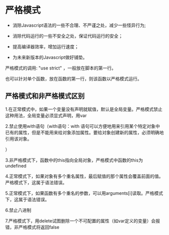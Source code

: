 # 严格模式

- 消除Javascript语法的一些不合理、不严谨之处，减少一些怪异行为;
- 消除代码运行的一些不安全之处，保证代码运行的安全；

- 提高编译器效率，增加运行速度；
- 为未来新版本的Javascript做好铺垫。



严格模式的调用:       "use strict" ，一般放在脚本的第一行。

也可以针对单个函数，放在函数的第一行，则该函数以严格模式运行。



## 严格模式和非严格模式区别



1.在正常模式中，如果一个变量没有声明就赋值，默认是全局变量。严格模式禁止这种用法，全局变量必须显式声明，用var

2.禁止使用with语句（with语句：with 语句可以方便地用来引用某个特定对象中已有的属性，但是不能用来给对象添加属性。要给对象创建新的属性，必须明确地引用该对象。

）

3.非严格模式下，函数中的this指向全局对象，严格模式中函数的this为undefined

4.正常模式下，如果对象有多个重名属性，最后赋值的那个属性会覆盖前面的值。严格模式下，这属于语法错误。

5.正常模式下，如果函数有多个重名的参数，可以用arguments[i]读取。严格模式下，这属于语法错误。

6.禁止八进制

7.严格模式下，用delete试图删除一个不可配置的属性（如var定义的变量）会报错，非严格模式将返回false










